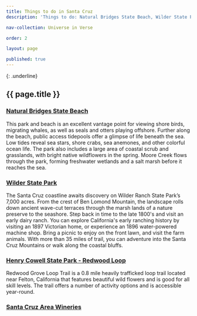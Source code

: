 ```yaml
---
title: Things to do in Santa Cruz
description: 'Things to do: Natural Bridges State Beach, Wilder State Park, Henry Cowell State Park - Redwood Loop, Santa Cruz Area Wineries'

nav-collection: Universe in Verse

order: 2

layout: page

published: true
---
```

{: .underline}
## {{ page.title }}

### [Natural Bridges State Beach](https://www.parks.ca.gov/?page_id=541)

This park and beach is an excellent vantage point for viewing shore birds, migrating whales, as well as seals and otters playing offshore. Further along the beach, public access tidepools offer a glimpse of life beneath the sea. Low tides reveal sea stars, shore crabs, sea anemones, and other colorful ocean life.  The park also includes a large area of coastal scrub and grasslands, with bright native wildflowers in the spring. Moore Creek flows through the park, forming freshwater wetlands and a salt marsh before it reaches the sea.

### [Wilder State Park](https://www.parks.ca.gov/?page_id=549)

The Santa Cruz coastline awaits discovery on Wilder Ranch State Park’s 7,000 acres. From the crest of Ben Lomond Mountain, the landscape rolls down ancient wave-cut terraces through the marsh lands of a nature preserve to the seashore. Step back in time to the late 1800's and visit an early dairy ranch. You can explore California's early ranching history by visiting an 1897 Victorian home, or experience an 1896 water-powered machine shop. Bring a picnic to enjoy on the front lawn, and visit the farm animals. With more than 35 miles of trail, you can adventure into the Santa Cruz Mountains or walk along the coastal bluffs.

### [Henry Cowell State Park - Redwood Loop](https://specialevents.ucsc.edu/universe-in-verse/Cowell)

Redwood Grove Loop Trail is a 0.8 mile heavily trafficked loop trail located near Felton, California that features beautiful wild flowers and is good for all skill levels. The trail offers a number of activity options and is accessible year-round.

### [Santa Cruz Area Wineries](https://www.santacruz.org/blog/santa-cruz-wineries-that-need-to-be-on-your-radar/)

